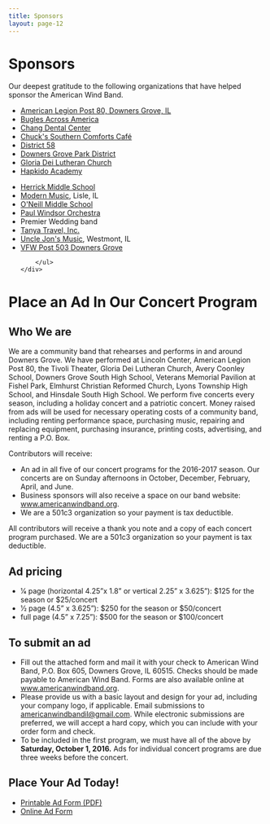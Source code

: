 ```yaml
---
title: Sponsors
layout: page-12
---
```



# Sponsors

Our deepest gratitude to the following organizations that have helped sponsor the American Wind Band.

<div class="row">
    <div class="col-sm-6">
        <ul class="list-unstyled">
            <li><a href="http://www.post80.org" target="_blank">American Legion Post 80, Downers Grove, IL</a></li>
            <li><a href="http://buglesacrossamerica.org" target="_blank">Bugles Across America</a></li>
            <li><a href="http://www.changdentalcenter.com" target="_blank">Chang Dental Center</a></li>
            <li><a href="http://chuckscafedarien.com" target="_blank">Chuck's Southern Comforts Café</a></li>
            <li><a href="http://www.dg58.org" target="_blank">District 58</a></li>
            <li><a href="http://www.dgparks.org" target="_blank">Downers Grove Park District</a></li>
            <li><a href="http://www.gloriadeichurch.org" target="_blank">Gloria Dei Lutheran Church</a></li>
            <li><a href="http://s420747875.onlinehome.us" target="_blank">Hapkido Academy</a></li>
        </ul>
    </div>
    <div class="col-sm-6">
        <ul class="list-unstyled">
            <li><a href="http://www.dg58.org/he" target="_blank">Herrick Middle School</a></li>
            <li><a href="http://www.modernmusiclisle.com" target="_blank">Modern Music</a>, Lisle, IL</li>
            <li><a href="http://www.dg58.org/on" target="_blank">O'Neill Middle School</a></li>
            <li><a href="http://www.paulwindsororchestra.com" target="_blank">Paul Windsor Orchestra</a></li>
            <li>Premier Wedding band</li>
            <li><a href="http://www.tanyatravelinc.com" target="_blank">Tanya Travel, Inc.</a></li>
            <li><a href="http://www.unclejonsmusic.com" target="_blank">Uncle Jon's Music</a>, Westmont, IL</li>
            <li><a href="http://www.vfw503.org" target="_blank">VFW Post 503 Downers Grove</a></li>

        </ul>
    </div>
</div>

# <a id="place-an-ad"></a>Place an Ad In Our Concert Program

## Who We are

We are a community band that rehearses and performs in and around Downers Grove. We have performed at Lincoln Center, American Legion Post 80, the Tivoli Theater, Gloria Dei Lutheran Church, Avery Coonley School, Downers Grove South High School, Veterans Memorial Pavilion at Fishel Park, Elmhurst Christian Reformed Church, Lyons Township High School, and Hinsdale South High School. We perform five concerts every season, including a holiday concert and a patriotic concert. Money raised from ads will be used for necessary operating costs of a community band, including renting performance space, purchasing music, repairing and replacing equipment, purchasing insurance, printing costs, advertising, and renting a P.O. Box.

Contributors will receive:

- An ad in all five of our concert programs for the 2016-2017 season. Our concerts are on Sunday afternoons in October, December, February, April, and June.
- Business sponsors will also receive a space on our band website: www.americanwindband.org.
- We are a 501c3 organization so your payment is tax deductible.

All contributors will receive a thank you note and a copy of each concert program purchased. We are a 501c3 organization so your payment is tax deductible.

## Ad pricing

- 1⁄4 page (horizontal 4.25”x 1.8” or vertical 2.25” x 3.625”): $125 for the season or $25/concert
- 1⁄2 page (4.5” x 3.625”): $250 for the season or $50/concert
- full page (4.5” x 7.25”): $500 for the season or $100/concert


## To submit an ad

- Fill out the attached form and mail it with your check to American Wind Band, P.O. Box 605, Downers Grove, IL 60515. Checks should be made payable to American Wind Band. Forms are also available online at www.americanwindband.org.
- Please provide us with a basic layout and design for your ad, including your company logo, if applicable. Email submissions to americanwindbandil@gmail.com. While electronic submissions are preferred, we will accept a hard copy, which you can include with your order form and check.
- To be included in the first program, we must have all of the above by **Saturday, October 1, 2016.** Ads for individual concert programs are due three weeks before the concert.            

## Place Your Ad Today!

- [Printable Ad Form (PDF)](/files/ad-form-2016.pdf)
- [Online Ad Form](https://docs.google.com/forms/d/1s55DJif0Z29gJ65bdsFIsh4oQ8Kmb74pjYvSvaBUX9E/viewform?usp=send_form)

